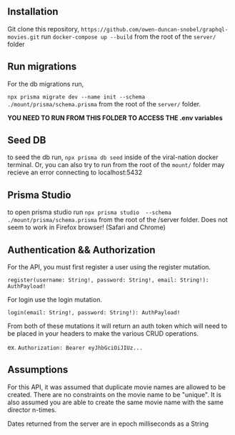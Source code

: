
## Installation
Git clone this repository, ```https://github.com/owen-duncan-snobel/graphql-movies.git```
run ```docker-compose up --build``` from the root of the ```server/``` folder

## Run migrations
For the db migrations run,

 ```npx prisma migrate dev --name init --schema ./mount/prisma/schema.prisma```
from the root of the ```server/``` folder.

 **YOU NEED TO RUN FROM THIS FOLDER TO ACCESS THE .env variables**
## Seed DB
to seed the db run, ```npx prisma db seed``` inside of the viral-nation docker terminal. 
Or, you can also try to run from the root of the ```mount/``` folder may recieve an error connecting to localhost:5432

## Prisma Studio
to open prisma studio run ```npx prisma studio  --schema ./mount/prisma/schema.prisma``` from the root of the /server folder. Does not seem to work in Firefox browser! (Safari and Chrome) 

## Authentication && Authorization
For the API, you must first register a user using the register mutation.
```
register(username: String!, password: String!, email: String!): AuthPayload!
```

For login use the login mutation.
```
login(email: String!, password: String!): AuthPayload!
```

From both of these mutations it will return an auth token which will need to be placed in your headers to make the various CRUD operations.

ex.
```Authorization: Bearer eyJhbGciOiJIUz...```

## Assumptions
For this API, it was assumed that duplicate movie names are allowed to be created. There are no constraints on the movie name to be "unique". It is also assumed you are able to create the same movie name with the same director n-times.

Dates returned from the server are in epoch milliseconds as a String